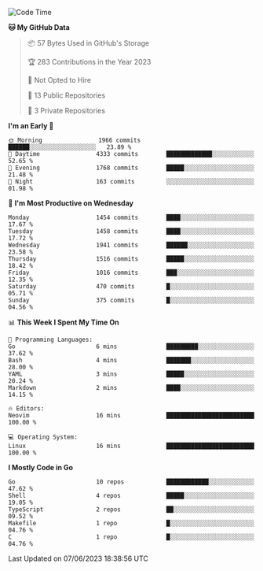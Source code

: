 <!--START_SECTION:waka-->
![Code Time](http://img.shields.io/badge/Code%20Time-25%20hrs%2029%20mins-blue)

**🐱 My GitHub Data** 

> 📦 57 Bytes Used in GitHub's Storage 
 > 
> 🏆 283 Contributions in the Year 2023
 > 
> 🚫 Not Opted to Hire
 > 
> 📜 13 Public Repositories 
 > 
> 🔑 3 Private Repositories 
 > 
**I'm an Early 🐤** 

```text
🌞 Morning                1966 commits        ██████░░░░░░░░░░░░░░░░░░░   23.89 % 
🌆 Daytime                4333 commits        █████████████░░░░░░░░░░░░   52.65 % 
🌃 Evening                1768 commits        █████░░░░░░░░░░░░░░░░░░░░   21.48 % 
🌙 Night                  163 commits         ░░░░░░░░░░░░░░░░░░░░░░░░░   01.98 % 
```
📅 **I'm Most Productive on Wednesday** 

```text
Monday                   1454 commits        ████░░░░░░░░░░░░░░░░░░░░░   17.67 % 
Tuesday                  1458 commits        ████░░░░░░░░░░░░░░░░░░░░░   17.72 % 
Wednesday                1941 commits        ██████░░░░░░░░░░░░░░░░░░░   23.58 % 
Thursday                 1516 commits        █████░░░░░░░░░░░░░░░░░░░░   18.42 % 
Friday                   1016 commits        ███░░░░░░░░░░░░░░░░░░░░░░   12.35 % 
Saturday                 470 commits         █░░░░░░░░░░░░░░░░░░░░░░░░   05.71 % 
Sunday                   375 commits         █░░░░░░░░░░░░░░░░░░░░░░░░   04.56 % 
```


📊 **This Week I Spent My Time On** 

```text
💬 Programming Languages: 
Go                       6 mins              █████████░░░░░░░░░░░░░░░░   37.62 % 
Bash                     4 mins              ███████░░░░░░░░░░░░░░░░░░   28.00 % 
YAML                     3 mins              █████░░░░░░░░░░░░░░░░░░░░   20.24 % 
Markdown                 2 mins              ████░░░░░░░░░░░░░░░░░░░░░   14.15 % 

🔥 Editors: 
Neovim                   16 mins             █████████████████████████   100.00 % 

💻 Operating System: 
Linux                    16 mins             █████████████████████████   100.00 % 
```

**I Mostly Code in Go** 

```text
Go                       10 repos            ████████████░░░░░░░░░░░░░   47.62 % 
Shell                    4 repos             █████░░░░░░░░░░░░░░░░░░░░   19.05 % 
TypeScript               2 repos             ██░░░░░░░░░░░░░░░░░░░░░░░   09.52 % 
Makefile                 1 repo              █░░░░░░░░░░░░░░░░░░░░░░░░   04.76 % 
C                        1 repo              █░░░░░░░░░░░░░░░░░░░░░░░░   04.76 % 
```




 Last Updated on 07/06/2023 18:38:56 UTC
<!--END_SECTION:waka-->
